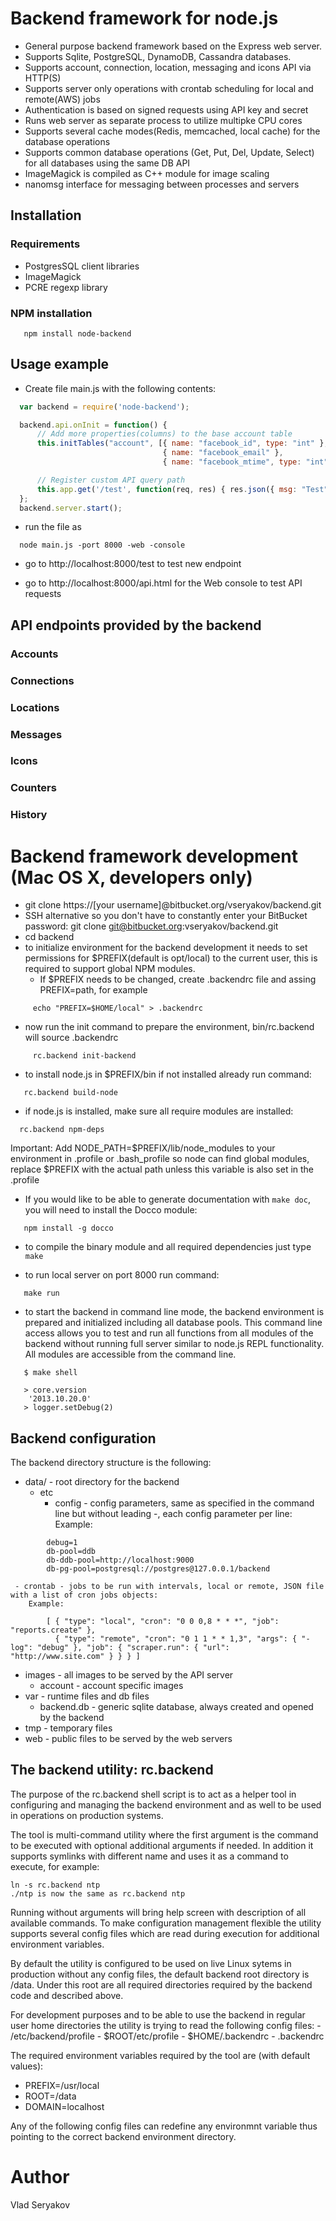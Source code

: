 # Backend framework for node.js

- General purpose backend framework based on the Express web server.
- Supports Sqlite, PostgreSQL, DynamoDB, Cassandra databases.
- Supports account, connection, location, messaging and icons API via HTTP(S)
- Supports server only operations with crontab scheduling for local and remote(AWS) jobs
- Authentication is based on signed requests using API key and secret
- Runs web server as separate process to utilize multipke CPU cores
- Supports several cache modes(Redis, memcached, local cache) for the database operations
- Supports common database operations (Get, Put, Del, Update, Select) for all databases using the same DB API 
- ImageMagick is compiled as C++ module for image scaling
- nanomsg interface for messaging between processes and servers

## Installation

### Requirements
- PostgresSQL client libraries
- ImageMagick
- PCRE regexp library

### NPM installation
``` 
   npm install node-backend
```
  
## Usage example

- Create file main.js with the following contents:
```javascript
  var backend = require('node-backend');

  backend.api.onInit = function() {
      // Add more properties(columns) to the base account table
      this.initTables("account", [{ name: "facebook_id", type: "int" },
                                  { name: "facebook_email" },
                                  { name: "facebook_mtime", type: "int" }]);

      // Register custom API query path
      this.app.get('/test', function(req, res) { res.json({ msg: "Test" }); });
  };
  backend.server.start();
```

- run the file as 
```
  node main.js -port 8000 -web -console
```     
- go to http://localhost:8000/test to test new endpoint

- go to http://localhost:8000/api.html for the Web console to test API requests

## API endpoints provided by the backend

### Accounts
### Connections
### Locations
### Messages
### Icons
### Counters
### History

# Backend framework development (Mac OS X, developers only)

 - git clone https://[your username]@bitbucket.org/vseryakov/backend.git
 - SSH alternative so you don't have to constantly enter your BitBucket password: git clone git@bitbucket.org:vseryakov/backend.git
 - cd backend
 - to initialize environment for the backend development it needs to set permissions for $PREFIX(default is opt/local)
   to the current user, this is required to support global NPM modules. 
   - If $PREFIX needs to be changed, create .backendrc file and assing PREFIX=path, for example
```
     echo "PREFIX=$HOME/local" > .backendrc
```   
     
   - now run the init command to prepare the environment, bin/rc.backend will source .backendrc
```
     rc.backend init-backend
```

 - to install node.js in $PREFIX/bin if not installed already run command:
```
   rc.backend build-node
```

- if node.js is installed, make sure all require modules are installed:
```
  rc.backend npm-deps
``` 

  Important: Add NODE_PATH=$PREFIX/lib/node_modules to your environment in .profile or .bash_profile so
  node can find global modules, replace $PREFIX with the actual path unless this variable is also set in the .profile

 - If you would like to be able to generate documentation with `make doc`, you will need to install the Docco module:
```
   npm install -g docco
```
   
 - to compile the binary module and all required dependencies just type ```make```
 
 - to run local server on port 8000 run command:
``` 
   make run
```
 - to start the backend in command line mode, the backend environment is prepared and initialized including all database pools.
   This command line access allows you to test and run all functions from all modules of the backend without running full server
   similar to node.js REPL functionality. All modules are accessible from the command line.
```
   $ make shell

   > core.version
    '2013.10.20.0'
   > logger.setDebug(2)
```
## Backend configuration

 The backend directory structure is the following:

 - data/ - root directory for the backend
   - etc
      - config - config parameters, same as specified in the command line but without leading -, each config parameter per line:
        Example:
```
        debug=1
        db-pool=ddb
        db-ddb-pool=http://localhost:9000
        db-pg-pool=postgresql://postgres@127.0.0.1/backend
```
     - crontab - jobs to be run with intervals, local or remote, JSON file with a list of cron jobs objects:
        Example:
```
        [ { "type": "local", "cron": "0 0 0,8 * * *", "job": "reports.create" },
          { "type": "remote", "cron": "0 1 1 * * 1,3", "args": { "-log": "debug" }, "job": { "scraper.run": { "url": "http://www.site.com" } } } ]
```
   - images - all images to be served by the API server
     - account - account specific images
   - var - runtime files and db files
     - backend.db - generic sqlite database, always created and opened by the backend
   - tmp - temporary files
   - web - public files to be served by the web servers

## The backend utility: rc.backend

  The purpose of the rc.backend shell script is to act as a helper tool in configuring and managing the backend environment
  and as well to be used in operations on production systems.

  The tool is multi-command utility where the first argument is the command to be executed with optional additional arguments if needed. In addition
  it supports symlinks with different name and uses it as a command to execute, for example:
  ```
  ln -s rc.backend ntp
  ./ntp is now the same as rc.backend ntp
  ```
  Running without arguments will bring help screen with description of all available commands.
  To make configuration management flexible the utility supports several config files which are read during execution for additional environment variables.
  
  By default the utility is configured to be used on live Linux sytems in production without any config files, the default backend root directory is /data.
  Under this root are all required directories required by the backend code and described above.

  For development purposes and to be able to use the backend in regular user home directories the utility is trying to read the following config files:
    - /etc/backend/profile
    - $ROOT/etc/profile
    - $HOME/.backendrc
    - .backendrc

  The required environment variables required by the tool are (with default values):
   - PREFIX=/usr/local
   - ROOT=/data
   - DOMAIN=localhost

  Any of the following config files can redefine any environmnt variable thus pointing to the correct backend environment directory.


# Author
  Vlad Seryakov

